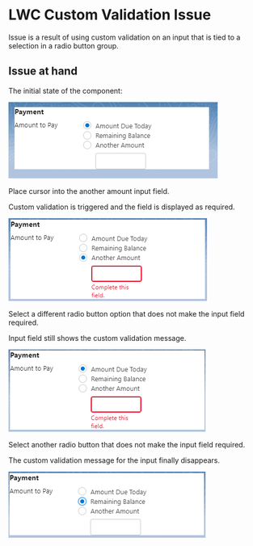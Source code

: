 # LWC Custom Validation Issue

Issue is a result of using custom validation on an input that is tied to a selection in a radio button group.

## Issue at hand

<p>The initial state of the component:</p>

<img src="images/payment1.png">

<p>Place cursor into the another amount input field.</p>
<p>Custom validation is triggered and the field is displayed as required.</p>

<img src="images/payment2.png">

<p>Select a different radio button option that does not make the input field required.</p>
<p>Input field still shows the custom validation message.</p>

<img src="images/payment3.png">

<p>Select another radio button that does not make the input field required.</p>
<p>The custom validation message for the input finally disappears.</p>

<img src="images/payment4.png">
